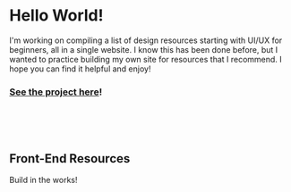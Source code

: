 # Hello World!
I'm working on compiling a list of design resources starting with UI/UX for beginners, all in a single website. I know this has been done before, but I wanted to practice building my own site for resources that I recommend. I hope you can find it helpful and enjoy!
### <a href="https://lindaicing.github.io/resources/." title="Hello World :)">See the project here</a>!
<br>
<br>
<br>

## Front-End Resources
Build in the works!
